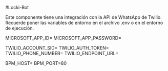 #Locki-Bot

Este componente tiene una integración con la API de WhatsApp de Twilio.
Recuerde poner las variables de entorno en el archivo .env o en el entorno de ejecución.

MICROSOFT_APP_ID=
MICROSOFT_APP_PASSWORD=

TWILIO_ACCOUNT_SID=
TWILIO_AUTH_TOKEN=
TWILIO_PHONE_NUMBER=
TWILIO_ENDPOINT_URL=

BPM_HOST=
BPM_PORT=80

